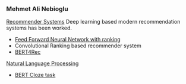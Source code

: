 
### Mehmet Ali Nebioglu


[Recommender Systems](https://github.com/malinphy/recommender_sys)
Deep learning based modern recommendation systems has been worked. 
- [Feed Forward Neural Network with ranking](https://github.com/malinphy/recommender_sys/tree/main/YouTube/anime_dataset/dataprocess)
- Convolutional Ranking based recommender system
- [BERT4Rec](https://github.com/malinphy/recommender_sys/tree/main/BERT4Rec)
  

[Natural Language Processing](https://github.com/malinphy/Embedding_calls)
- [BERT Cloze task](https://github.com/malinphy/Embedding_calls/tree/main/BERT_MLM)
